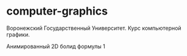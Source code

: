 # computer-graphics
Воронежский Государственный Университет. Курс компьютерной графики.

Анимированный 2D болид формулы 1